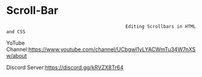 # Scroll-Bar
                                                Editing Scrollbars in HTML and CSS


YoTube Channel:https://www.youtube.com/channel/UCbgwI1yLYACWmTu34W7nXSw/about

Discord Server:https://discord.gg/kRVZX8Tr64
